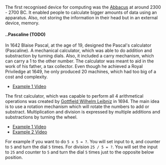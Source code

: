 
The first recognised device for computing was the [Abbacus](https://en.wikipedia.org/wiki/Abacus) at around 2300 - 2700 BC. It enabled people to calculate bigger amounts of data using an apparatus. Also, not storing the information in their head but in an external device, memory.

#### ..Pascaline (TODO)

In 1642 Blaise Pascal, at the age of 19, designed the Pascal's calculator (Pascaline). A mechanical calculator, which was able to do addition and substraction by turning dials. Also, it included a carry mechanism, which can carry a 1 to the other number. The calculator was meant to aid in the work of his father, a tax collector. Even though he achieved a Royal Priviledge at 1649, he only produced 20 machines, which had too big of a cost and complexity.

- [Example 1 Video](https://www.youtube.com/watch?v=3h71HAJWnVU)

The first calculator, which was capable to perform all 4 arithmetical operations was created by [Gottfield Wilhelm Leibniz](https://en.wikipedia.org/wiki/Gottfried_Wilhelm_Leibniz) in 1694. The main idea is to use a rotation mechanism which will rotate the numbers to add or substract. Multiplication and division is expressed by multiple additions and substractions by turning the wheel.  

- [Example 1 Video](https://www.youtube.com/watch?v=nmwSmwNF9XY)
- [Example 2 Video](https://www.youtube.com/watch?v=aDN4s8ElxqE)

For example if you want to do `5 x 5 = ?`. You will set input to `0`, and counter to `5` and turn the dial `5` times. For division `25 / 5 = ?`. You will set the input to `25` and counter to `5` and turn the dial `5` times just to the opposite below position.